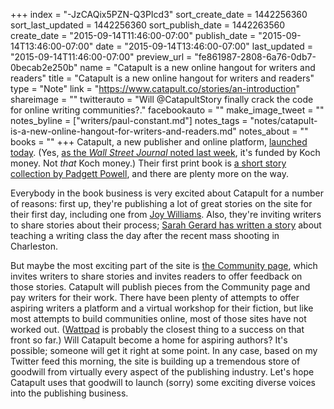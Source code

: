 +++
index = "-JzCAQix5PZN-Q3PIcd3"
sort_create_date = 1442256360
sort_last_updated = 1442256360
sort_publish_date = 1442263560
create_date = "2015-09-14T11:46:00-07:00"
publish_date = "2015-09-14T13:46:00-07:00"
date = "2015-09-14T13:46:00-07:00"
last_updated = "2015-09-14T11:46:00-07:00"
preview_url = "fe861987-2808-6a76-0db7-0becab2e250b"
name = "Catapult is a new online hangout for writers and readers"
title = "Catapult is a new online hangout for writers and readers"
type = "Note"
link = "https://www.catapult.co/stories/an-introduction"
shareimage = ""
twitterauto = "Will @CatapultStory finally crack the code for online writing communities?."
facebookauto = ""
make_image_tweet = ""
notes_byline = ["writers/paul-constant.md"]
notes_tags = "notes/catapult-is-a-new-online-hangout-for-writers-and-readers.md"
notes_about = ""
books = ""
+++
Catapult, a new publisher and online platform, [launched today](https://www.catapult.co/stories/an-introduction). (Yes, [as the *Wall Street Journal* noted last week](http://www.wsj.com/articles/a-literary-koch-launches-new-publishing-house-1441911101), it's funded by Koch money. Not *that* Koch money.) Their first print book is [a short story collection by Padgett Powell](http://shop.catapult.co/products/cries-for-help-padgett-powell), and there are plenty more on the way. 

Everybody in the book business is very excited about Catapult for a number of reasons: first up, they're publishing a lot of great stories on the site for their first day, including one from [Joy Williams](https://www.catapult.co/stories/cats-and-dogs). Also, they're inviting writers to share stories about their process; [Sarah Gerard has written a story](https://www.catapult.co/stories/this-far) about teaching a writing class the day after the recent mass shooting in Charleston.

But maybe the most exciting part of the site is [the Community page](https://www.catapult.co/stories/join-our-community), which invites writers to share stories and invites readers to offer feedback on those stories. Catapult will publish pieces from the Community page and pay writers for their work. There have been plenty of attempts to offer aspiring writers a platform and a virtual workshop for their fiction, but like most attempts to build communities online, most of those sites have not worked out. ([Wattpad](https://www.wattpad.com/signup) is probably the closest thing to a success on that front so far.) Will Catapult become a home for aspiring authors? It's possible; someone will get it right at some point. In any case, based on my Twitter feed this morning, the site is building up a tremendous store of goodwill from virtually every aspect of the publishing industry. Let's hope Catapult uses that goodwill to launch (sorry) some exciting diverse voices into the publishing business.